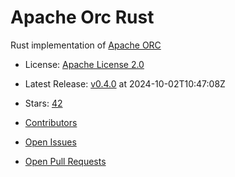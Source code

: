 # Apache Orc Rust

Rust implementation of [Apache ORC](https://orc.apache.org/)


- License: [Apache License 2.0](https://spdx.org/licenses/Apache-2.0.html)
- Latest Release: [v0.4.0](https://github.com/datafusion-contrib/datafusion-orc/releases/tag/v0.4.0) at 2024-10-02T10:47:08Z
- Stars: [42](https://github.com/datafusion-contrib/datafusion-orc/stargazers)


- [Contributors](https://github.com/datafusion-contrib/datafusion-orc/graphs/contributors)
- [Open Issues](https://github.com/datafusion-contrib/datafusion-orc/issues?q=sort%3Aupdated-desc+is%3Aissue+is%3Aopen)
- [Open Pull Requests](https://github.com/datafusion-contrib/datafusion-orc/pulls?q=sort%3Aupdated-desc+is%3Apr+is%3Aopen)
